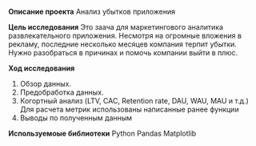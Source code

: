 **Описание проекта**
Анализ убытков приложения

**Цель исследования** 
Это заача для маркетингового аналитика развлекательного приложения. Несмотря на огромные вложения в рекламу, последние несколько месяцев компания терпит убытки. Нужно разобраться в причинах и помочь компании выйти в плюс.

**Ход исследования**

 1. Обзор данных.
 2. Предобработка данных.
 3. Когортный анализ (LTV, CAC, Retention rate, DAU, WAU, MAU и т.д.) Для расчета метрик использованы написанные ранее функции
 4. Выводы по полученным данным
 
  **Используемоые библиотеки**
 Python Pandas Matplotlib